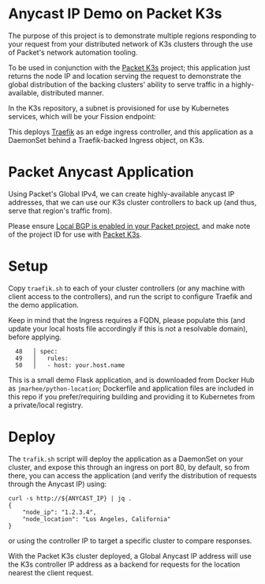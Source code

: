 Anycast IP Demo on Packet K3s
===

The purpose of this project is to demonstrate multiple regions responding to your request from your distributed network of K3s clusters through the use of Packet's network automation tooling.  

To be used in conjunction with the [Packet K3s](https://github.com/packet-labs/packet-k3s) project; this application just returns the node IP and location serving the request to demonstrate the global distribution of the backing clusters' ability to serve traffic in a highly-available, distributed manner. 

In the K3s repository, a subnet is provisioned for use by Kubernetes services, which will be your Fission endpoint:

This deploys [Traefik](https://docs.traefik.io/user-guide/kubernetes/) as an edge ingress controller, and this application as a DaemonSet behind a Traefik-backed Ingress object, on K3s. 

Packet Anycast Application
==

Using Packet's Global IPv4, we can create highly-available anycast IP addresses, that we can use our K3s cluster controllers to back up (and thus, serve that region's traffic from). 

Please ensure [Local BGP is enabled in your Packet project](https://support.packet.com/kb/articles/global-anycast-ips), and make note of the project ID for use with [Packet K3s](github.com/packet-labs/packet-k3s).

Setup
==

Copy `traefik.sh` to each of your cluster controllers (or any machine with client access to the controllers), and run the script to configure Traefik and the demo application.

Keep in mind that the Ingress requires a FQDN, please populate this (and update your local hosts file accordingly if this is not a resolvable domain), before applying. 

```
  48   │ spec:
  49   │   rules:
  50   │   - host: your.host.name
```

This is a small demo Flask application, and is downloaded from Docker Hub as `jmarhee/python-location`; Dockerfile and application files are included in this repo if you prefer/requiring building and providing it to Kubernetes from a private/local registry. 

Deploy
==

The `trafik.sh` script will deploy the application as a DaemonSet on your cluster, and expose this through an ingress on port 80, by default, so from there, you can access the application (and verify the distribution of requests through the Anycast IP) using:

```
curl -s http://${ANYCAST_IP} | jq .      
{
    "node_ip": "1.2.3.4",
    "node_location": "Los Angeles, California"
}
```

or using the controller IP to target a specific cluster to compare responses. 

With the Packet K3s cluster deployed, a Global Anycast IP address will use the K3s controller IP address as a backend for requests for the location nearest the client request. 


